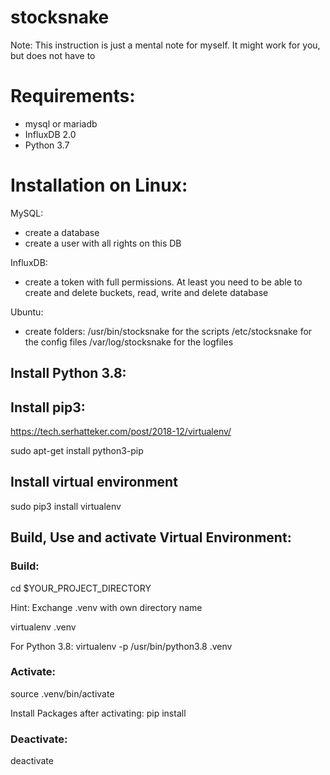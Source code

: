 # stocksnake

Note:
This instruction is just a mental note for myself. It might work for you, but does not have to


# Requirements:

- mysql or mariadb
- InfluxDB 2.0
- Python 3.7


# Installation on Linux:

MySQL:
- create a database
- create a user with all rights on this DB

InfluxDB:
- create a token with full permissions. At least you need to be able to create and delete buckets, read, write and delete database

Ubuntu:
-  create folders:
 /usr/bin/stocksnake    for the scripts
 /etc/stocksnake        for the config files
 /var/log/stocksnake    for the logfiles
 
## Install Python 3.8:


## Install pip3:
https://tech.serhatteker.com/post/2018-12/virtualenv/

sudo apt-get install python3-pip


## Install virtual environment

sudo pip3 install virtualenv


## Build, Use and activate Virtual Environment:
 
### Build:
cd $YOUR_PROJECT_DIRECTORY

Hint: Exchange .venv with own directory name

virtualenv .venv

For Python 3.8:
virtualenv -p /usr/bin/python3.8 .venv

### Activate:
source .venv/bin/activate

Install Packages after activating:
pip install <some-package>

### Deactivate:
deactivate

